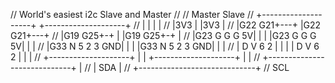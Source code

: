 // World's easiest i2c Slave and Master
//
//       Master                        Slave
//   +--------------------+        +--------------------+
//   |                    |        |                    |
//   |3V3                 |        |3V3                 |
//   |G22              G21+---+    |G22              G21+---+
//   |G19              G25+-+ |    |G19              G25+-+ |
//   |G23   G   G G     5V| | |    |G23   G   G G     5V| | |
//   |G33   N 5 2 3    GND| | |    |G33   N 5 2 3    GND| | |
//   |      D V 6 2       | | |    |      D V 6 2       | | |
//   +--------------------+ | |    +--------------------+ | |
//                          +-----------------------------+ |
//                            |       SDA                   |
//                            +-----------------------------+
//                                    SCL
